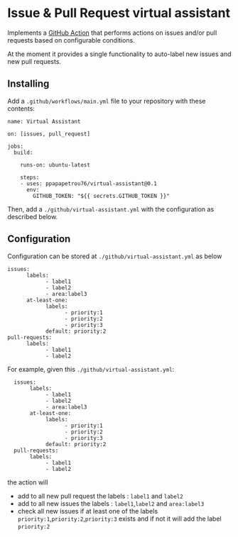 # Issue & Pull Request virtual assistant

Implements a [GitHub
Action](https://help.github.com/en/categories/automating-your-workflow-with-github-actions)
that performs actions on issues and/or pull requests based on configurable conditions.

At the moment it provides a single functionality to auto-label new issues and new pull requests.

## Installing

Add a `.github/workflows/main.yml` file to your repository with these
contents:

	name: Virtual Assistant

	on: [issues, pull_request]

	jobs:
	  build:

		runs-on: ubuntu-latest

		steps:
		- uses: ppapapetrou76/virtual-assistant@0.1
		  env:
			GITHUB_TOKEN: "${{ secrets.GITHUB_TOKEN }}"

Then, add a `./github/virtual-assistant.yml` with the configuration as described
below.

## Configuration

Configuration can be stored at `./github/virtual-assistant.yml` as below

    issues:
          labels:
                - label1
                - label2
                - area:label3
          at-least-one:
                labels:
                      - priority:1
                      - priority:2
                      - priority:3
                default: priority:2
    pull-requests:
          labels:
                - label1
                - label2



For example, given this `./github/virtual-assistant.yml`:

      issues:
           labels:
                - label1
                - label2
                - area:label3
           at-least-one:
                labels:
                      - priority:1
                      - priority:2
                      - priority:3
                default: priority:2
      pull-requests:
           labels:
                - label1
                - label2

the action will 
- add to all new pull request the labels : `label1` and `label2`
- add to all new issues the labels : `label1`,`label2` and `area:label3`
- check all new issues if at least one of the labels `priority:1`,`priority:2`,`priority:3` exists and if not it will add the label `priority:2`
